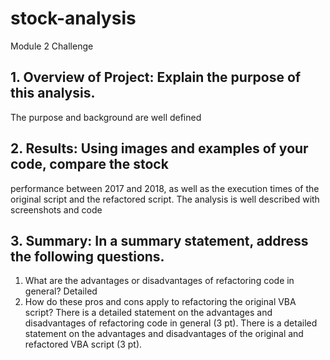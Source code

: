 # stock-analysis
Module 2 Challenge


## 1. Overview of Project: Explain the purpose of this analysis.
The purpose and background are well defined

## 2. Results: Using images and examples of your code, compare the stock
performance between 2017 and 2018, as well as the execution times
of the original script and the refactored script.
The analysis is well described with screenshots and code

## 3. Summary: In a summary statement, address the following questions.
  1. What are the advantages or disadvantages of refactoring code in general? Detailed
  2. How do these pros and cons apply to refactoring the original VBA script?
There is a detailed statement on the advantages and
disadvantages of refactoring code in general (3 pt).
There is a detailed statement on the advantages and
disadvantages of the original and refactored VBA script (3 pt).
